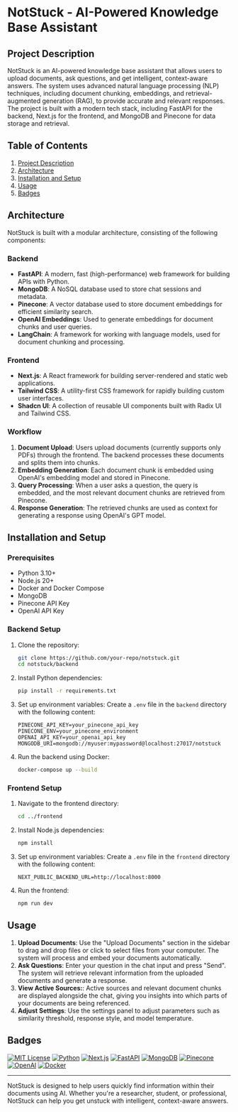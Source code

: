 # NotStuck - AI-Powered Knowledge Base Assistant

## Project Description
NotStuck is an AI-powered knowledge base assistant that allows users to upload documents, ask questions, and get intelligent, context-aware answers. The system uses advanced natural language processing (NLP) techniques, including document chunking, embeddings, and retrieval-augmented generation (RAG), to provide accurate and relevant responses. The project is built with a modern tech stack, including FastAPI for the backend, Next.js for the frontend, and MongoDB and Pinecone for data storage and retrieval.

## Table of Contents
1. [Project Description](#project-description)
2. [Architecture](#architecture)
3. [Installation and Setup](#installation-and-setup)
4. [Usage](#usage)
5. [Badges](#badges)

## Architecture
NotStuck is built with a modular architecture, consisting of the following components:

### Backend
- **FastAPI**: A modern, fast (high-performance) web framework for building APIs with Python.
- **MongoDB**: A NoSQL database used to store chat sessions and metadata.
- **Pinecone**: A vector database used to store document embeddings for efficient similarity search.
- **OpenAI Embeddings**: Used to generate embeddings for document chunks and user queries.
- **LangChain**: A framework for working with language models, used for document chunking and processing.

### Frontend
- **Next.js**: A React framework for building server-rendered and static web applications.
- **Tailwind CSS**: A utility-first CSS framework for rapidly building custom user interfaces.
- **Shadcn UI**: A collection of reusable UI components built with Radix UI and Tailwind CSS.

### Workflow
1. **Document Upload**: Users upload documents (currently supports only PDFs) through the frontend. The backend processes these documents and splits them into chunks.
2. **Embedding Generation**: Each document chunk is embedded using OpenAI's embedding model and stored in Pinecone.
3. **Query Processing**: When a user asks a question, the query is embedded, and the most relevant document chunks are retrieved from Pinecone.
4. **Response Generation**: The retrieved chunks are used as context for generating a response using OpenAI's GPT model.

## Installation and Setup

### Prerequisites
- Python 3.10+
- Node.js 20+
- Docker and Docker Compose
- MongoDB
- Pinecone API Key
- OpenAI API Key

### Backend Setup
1. Clone the repository:
   ```bash
   git clone https://github.com/your-repo/notstuck.git
   cd notstuck/backend
   ```
2. Install Python dependencies:
   ```bash
   pip install -r requirements.txt
   ```
3. Set up environment variables:
   Create a `.env` file in the `backend` directory with the following content:
   ```env
   PINECONE_API_KEY=your_pinecone_api_key
   PINECONE_ENV=your_pinecone_environment
   OPENAI_API_KEY=your_openai_api_key
   MONGODB_URI=mongodb://myuser:mypassword@localhost:27017/notstuck
   ```
4. Run the backend using Docker:
   ```bash
   docker-compose up --build
   ```

### Frontend Setup
1. Navigate to the frontend directory:
   ```bash
   cd ../frontend
   ```
2. Install Node.js dependencies:
   ```bash
   npm install
   ```
3. Set up environment variables:
   Create a `.env` file in the `frontend` directory with the following content:
   ```env
   NEXT_PUBLIC_BACKEND_URL=http://localhost:8000
   ```
4. Run the frontend:
   ```bash
   npm run dev
   ```

## Usage
1. **Upload Documents**: Use the "Upload Documents" section in the sidebar to drag and drop files or click to select files from your computer. The system will process and embed your documents automatically.
2. **Ask Questions**: Enter your question in the chat input and press "Send". The system will retrieve relevant information from the uploaded documents and generate a response.
3. **View Active Sources:**: Active sources and relevant document chunks are displayed alongside the chat, giving you insights into which parts of your documents are being referenced.
4. **Adjust Settings**: Use the settings panel to adjust parameters such as similarity threshold, response style, and model temperature.

## Badges
[![MIT License](https://img.shields.io/badge/License-MIT-green.svg)](https://opensource.org/licenses/MIT)
[![Python](https://img.shields.io/badge/Python-3.10+-blue.svg)](https://www.python.org/)
[![Next.js](https://img.shields.io/badge/Next.js-15.1.6-blue.svg)](https://nextjs.org/)
[![FastAPI](https://img.shields.io/badge/FastAPI-0.95.0-blue.svg)](https://fastapi.tiangolo.com/)
[![MongoDB](https://img.shields.io/badge/MongoDB-6.0-green.svg)](https://www.mongodb.com/)
[![Pinecone](https://img.shields.io/badge/Pinecone-Vector%20DB-orange.svg)](https://www.pinecone.io/)
[![OpenAI](https://img.shields.io/badge/OpenAI-GPT-9cf.svg)](https://openai.com/)
[![Docker](https://img.shields.io/badge/Docker-20.10.17-blue.svg)](https://www.docker.com/)

---

NotStuck is designed to help users quickly find information within their documents using AI. Whether you're a researcher, student, or professional, NotStuck can help you get unstuck with intelligent, context-aware answers.